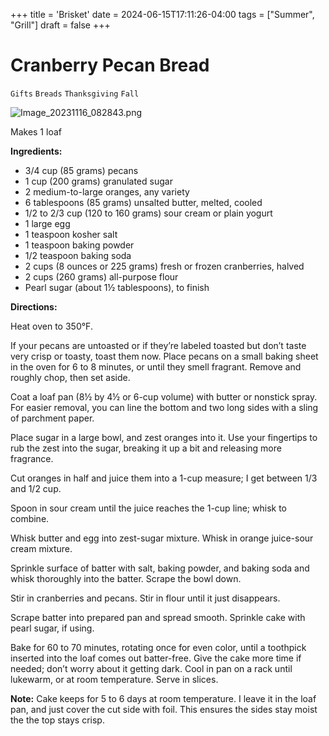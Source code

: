 +++
title = 'Brisket'
date = 2024-06-15T17:11:26-04:00
tags = ["Summer", "Grill"]
draft = false
+++
# Cranberry Pecan Bread

`Gifts` `Breads` `Thanksgiving` `Fall`

![Image_20231116_082843.png](image/Image_20231116_082843.png)

Makes 1 loaf

**Ingredients:**

- 3/4 cup (85 grams) pecans
- 1 cup (200 grams) granulated sugar
- 2 medium-to-large oranges, any variety
- 6 tablespoons (85 grams) unsalted butter, melted, cooled
- 1/2 to 2/3 cup (120 to 160 grams) sour cream or plain yogurt
- 1 large egg
- 1 teaspoon kosher salt
- 1 teaspoon baking powder
- 1/2 teaspoon baking soda
- 2 cups (8 ounces or 225 grams) fresh or frozen cranberries, halved
- 2 cups (260 grams) all-purpose flour
- Pearl sugar (about 1½ tablespoons), to finish

**Directions:**

Heat oven to 350°F. 

If your pecans are untoasted or if they’re labeled toasted but don’t taste very crisp or toasty, toast them now. Place pecans on a small baking sheet in the oven for 6 to 8 minutes, or until they smell fragrant. Remove and roughly chop, then set aside.

Coat a loaf pan (8½ by 4½ or 6-cup volume) with butter or nonstick spray. For easier removal, you can line the bottom and two long sides with a sling of parchment paper.

Place sugar in a large bowl, and zest oranges into it. Use your fingertips to rub the zest into the sugar, breaking it up a bit and releasing more fragrance.

Cut oranges in half and juice them into a 1-cup measure; I get between 1/3 and 1/2 cup. 

Spoon in sour cream until the juice reaches the 1-cup line; whisk to combine.

Whisk butter and egg into zest-sugar mixture. Whisk in orange juice-sour cream mixture. 

Sprinkle surface of batter with salt, baking powder, and baking soda and whisk thoroughly into the batter. Scrape the bowl down. 

Stir in cranberries and pecans. Stir in flour until it just disappears.

Scrape batter into prepared pan and spread smooth. Sprinkle cake with pearl sugar, if using.

Bake for 60 to 70 minutes, rotating once for even color, until a toothpick inserted into the loaf comes out batter-free. Give the cake more time if needed; don’t worry about it getting dark. Cool in pan on a rack until lukewarm, or at room temperature. Serve in slices.

**Note:** Cake keeps for 5 to 6 days at room temperature. I leave it in the loaf pan, and just cover the cut side with foil. This ensures the sides stay moist the the top stays crisp.
